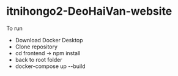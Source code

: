# itnihongo2-DeoHaiVan-website
To run 
- Download Docker Desktop 
- Clone repository
- cd frontend -> npm install
- back to root folder
- docker-compose up --build